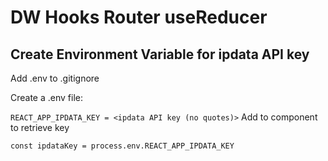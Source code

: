 # DW Hooks Router useReducer

## Create Environment Variable for ipdata API key

Add .env to .gitignore

Create a .env file:

```REACT_APP_IPDATA_KEY = <ipdata API key (no quotes)>```
Add to component to retrieve key

```const ipdataKey = process.env.REACT_APP_IPDATA_KEY```
